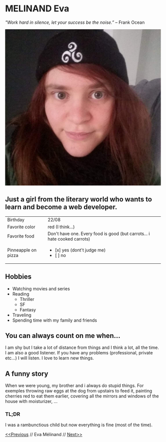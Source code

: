 # MELINAND Eva
*"Work hard in silence, let your success be the noise.”* – Frank Ocean

![Eva Mélinand](FB_IMG_1624441410239.jpg)

## Just a girl from the literary world who wants to learn and become a web developer.

| | |
------------ | -------------
Birthday | 22/08
Favorite color | red (I think...)
Favorite food | Don't have one. Every food is good (but carrots... i hate cooked carrots)
Pinneapple on pizza | <ul><li>[x] yes (dont't judge me)</li><li>[ ] no</li></ul>

## Hobbies

* Watching movies and series
* Reading
    * Thriller
    * SF
    * Fantasy
* Traveling
* Spending time with my family and friends

## You can always count on me when...
I am shy but I take a lot of distance from things and I think a lot, all the time.
I am also a good listener. If you have any problems (professional, private etc...) I will listen.
I love to learn new things.

## A funny story
When we were young, my brother and i always do stupid things. For exemples throwing raw eggs at the dog from upstairs to feed it, painting cherries red to eat them earlier, covering all the mirrors and windows of the house with moisturizer, ...

### TL;DR
I was a rambunctious child but now everything is fine (most of the time).






[<<Previous](https://github.com/Tompouday/markdown-challenge) // Eva Mélinand // [Next>>](https://github.com/irisrenauld/markdown-challenge)